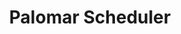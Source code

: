 ---
title: Palomar Scheduler
direct_url: http://projects.calebevans.me/palomar-scheduler/
categories: tools
description: Build your class schedule for Palomar College
---